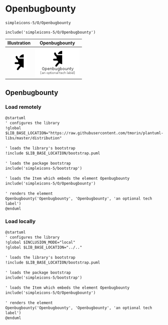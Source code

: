 # Openbugbounty


```text
simpleicons-5/O/Openbugbounty
```

```text
include('simpleicons-5/O/Openbugbounty')
```



| Illustration | Openbugbounty |
| :---: | :---: |
| ![illustration for Illustration](../../simpleicons-5/O/Openbugbounty.png) | ![illustration for Openbugbounty](../../simpleicons-5/O/Openbugbounty.Local.png) |




## Openbugbounty

### Load remotely
```plantuml
@startuml
' configures the library
!global $LIB_BASE_LOCATION="https://raw.githubusercontent.com/tmorin/plantuml-libs/master/distribution"

' loads the library's bootstrap
!include $LIB_BASE_LOCATION/bootstrap.puml

' loads the package bootstrap
include('simpleicons-5/bootstrap')

' loads the Item which embeds the element Openbugbounty
include('simpleicons-5/O/Openbugbounty')

' renders the element
Openbugbounty('Openbugbounty', 'Openbugbounty', 'an optional tech label')
@enduml
```

### Load locally
```plantuml
@startuml
' configures the library
!global $INCLUSION_MODE="local"
!global $LIB_BASE_LOCATION="../.."

' loads the library's bootstrap
!include $LIB_BASE_LOCATION/bootstrap.puml

' loads the package bootstrap
include('simpleicons-5/bootstrap')

' loads the Item which embeds the element Openbugbounty
include('simpleicons-5/O/Openbugbounty')

' renders the element
Openbugbounty('Openbugbounty', 'Openbugbounty', 'an optional tech label')
@enduml
```

